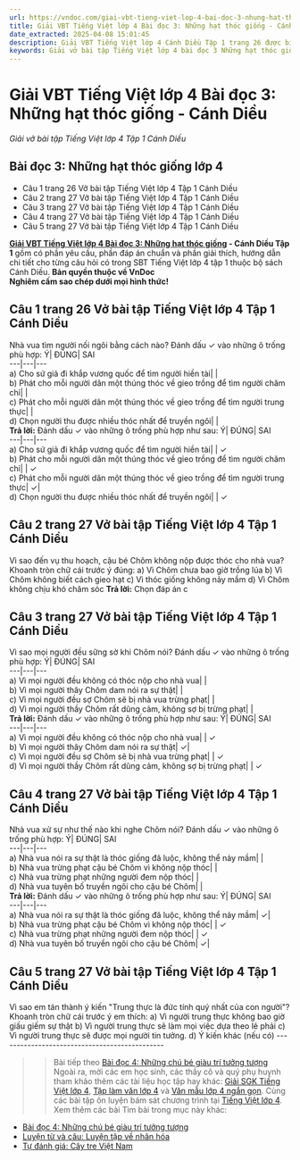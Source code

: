 ```yaml
---
url: https://vndoc.com/giai-vbt-tieng-viet-lop-4-bai-doc-3-nhung-hat-thoc-giong-canh-dieu-303394
title: Giải VBT Tiếng Việt lớp 4 Bài đọc 3: Những hạt thóc giống - Cánh Diều - Giải vở bài tập Tiếng Việt lớp 4 Tập 1 Cánh Diều - VnDoc.com
date_extracted: 2025-04-08 15:01:45
description: Giải VBT Tiếng Việt lớp 4 Cánh Diều Tập 1 trang 26 được biên soạn nhằm giúp các em HS đạt kết quả tốt trong quá trình làm bài tập và học tập môn Tiếng Việt lớp 4.
keywords: Giải vở bài tập Tiếng Việt lớp 4 bài đọc 3 Những hạt thóc giống,Những hạt thóc giống lớp 4,Bài đọc 3 Những hạt thóc giống lớp 4,Tập đọc Những hạt thóc giống lớp 4,Đọc Những hạt thóc giống lớp 4,giải bài Những hạt thóc giống lớp 4,tiếng việt lớp 4 Những hạt thóc giống,tiếng việt lớp 4,tiếng việt lớp 4 Cánh Diều,vở bài tập tiếng việt lớp 4,sách tiếng việt lớp 4,bài tập tiếng việt lớp 4,giải bài tập tiếng việt lớp 4,tiếng việt lớp 4 tập 1
---
```


# Giải VBT Tiếng Việt lớp 4 Bài đọc 3: Những hạt thóc giống - Cánh Diều
 _Giải vở bài tập Tiếng Việt lớp 4 Tập 1 Cánh Diều_
## **Bài đọc 3: Những hạt thóc giống lớp 4**
  * Câu 1 trang 26 Vở bài tập Tiếng Việt lớp 4 Tập 1 Cánh Diều
  * Câu 2 trang 27 Vở bài tập Tiếng Việt lớp 4 Tập 1 Cánh Diều
  * Câu 3 trang 27 Vở bài tập Tiếng Việt lớp 4 Tập 1 Cánh Diều
  * Câu 4 trang 27 Vở bài tập Tiếng Việt lớp 4 Tập 1 Cánh Diều
  * Câu 5 trang 27 Vở bài tập Tiếng Việt lớp 4 Tập 1 Cánh Diều

**[Giải VBT Tiếng Việt lớp 4 Bài đọc 3: Những hạt thóc giống](<https://vndoc.com/giai-vbt-tieng-viet-lop-4-bai-doc-3-nhung-hat-thoc-giong-canh-dieu-303394>) \- Cánh Diều Tập 1** gồm có phần yêu cầu, phần đáp án chuẩn và phần giải thích, hướng dẫn chi tiết cho từng câu hỏi có trong SBT Tiếng Việt lớp 4 tập 1 thuộc bộ  sách Cánh Diều.
**Bản quyền thuộc về VnDoc**   
**Nghiêm cấm sao chép dưới mọi hình thức\!**
## **Câu 1 trang 26 Vở bài tập Tiếng Việt lớp 4 Tập 1 Cánh Diều**
Nhà vua tìm người nối ngôi bằng cách nào? Đánh dấu ✓ vào những ô trống phù hợp:
Ý| ĐÚNG| SAI  
---|---|---  
a\) Cho sứ giả đi khắp vương quốc để tìm người hiền tài| |   
b\) Phát cho mỗi người dân một thúng thóc về gieo trồng để tìm người chăm chỉ| |   
c\) Phát cho mỗi người dân một thúng thóc về gieo trồng để tìm người trung thực| |   
d\) Chọn người thu được nhiều thóc nhất để truyền ngôi| |   
**Trả lời:** Đánh dấu ✓ vào những ô trống phù hợp như sau:
Ý| ĐÚNG| SAI  
---|---|---  
a\) Cho sứ giả đi khắp vương quốc để tìm người hiền tài| | ✓  
b\) Phát cho mỗi người dân một thúng thóc về gieo trồng để tìm người chăm chỉ| | ✓  
c\) Phát cho mỗi người dân một thúng thóc về gieo trồng để tìm người trung thực| ✓|   
d\) Chọn người thu được nhiều thóc nhất để truyền ngôi| | ✓  
## **Câu 2 trang 27 Vở bài tập Tiếng Việt lớp 4 Tập 1 Cánh Diều**
Vì sao đến vụ thu hoạch, cậu bé Chôm không nộp được thóc cho nhà vua? Khoanh tròn chữ cái trước ý đúng:
a\) Vì Chôm chưa bao giờ trồng lúa
b\) Vì Chôm không biết cách gieo hạt
c\) Vì thóc giống không nảy mầm
d\) Vì Chôm không chịu khó chăm sóc
**Trả lời:** Chọn đáp án c
## **Câu 3 trang 27 Vở bài tập Tiếng Việt lớp 4 Tập 1 Cánh Diều**
Vì sao mọi người đều sững sờ khi Chôm nói? Đánh dấu ✓ vào những ô trống phù hợp:
Ý| ĐÚNG| SAI  
---|---|---  
a\) Vì mọi người đều không có thóc nộp cho nhà vua| |   
b\) Vì mọi người thây Chôm dam nói ra sự thật| |   
c\) Vì mọi người đều sợ Chôm sẽ bị nhà vua trừng phạt| |   
d\) Vì mọi người thầy Chôm rất dũng cảm, không sợ bị trừng phạt| |   
**Trả lời:** Đánh dấu ✓ vào những ô trống phù hợp như sau:
Ý| ĐÚNG| SAI  
---|---|---  
a\) Vì mọi người đều không có thóc nộp cho nhà vua| | ✓  
b\) Vì mọi người thây Chôm dam nói ra sự thật| ✓|   
c\) Vì mọi người đều sợ Chôm sẽ bị nhà vua trừng phạt| | ✓  
d\) Vì mọi người thầy Chôm rất dũng cảm, không sợ bị trừng phạt| | ✓  
## **Câu 4 trang 27 Vở bài tập Tiếng Việt lớp 4 Tập 1 Cánh Diều**
Nhà vua xử sự như thế nào khi nghe Chôm nói? Đánh dấu ✓ vào những ô trống phù hợp:
Ý| ĐÚNG| SAI  
---|---|---  
a\) Nhà vua nói ra sự thật là thóc giống đã luộc, không thể nảy mầm| |   
b\) Nhà vua trừng phạt cậu bé Chôm vì không nộp thóc| |   
c\) Nhà vua trừng phạt những người đem nộp thóc| |   
d\) Nhà vua tuyên bố truyền ngôi cho cậu bé Chôm| |   
**Trả lời:** Đánh dấu ✓ vào những ô trống phù hợp như sau:
Ý| ĐÚNG| SAI  
---|---|---  
a\) Nhà vua nói ra sự thật là thóc giống đã luộc, không thể nảy mầm| ✓|   
b\) Nhà vua trừng phạt cậu bé Chôm vì không nộp thóc| | ✓  
c\) Nhà vua trừng phạt những người đem nộp thóc| | ✓  
d\) Nhà vua tuyên bố truyền ngôi cho cậu bé Chôm| ✓|   
## **Câu 5 trang 27 Vở bài tập Tiếng Việt lớp 4 Tập 1 Cánh Diều**
Vì sao em tán thành ý kiến "Trung thực là đức tính quý nhất của con người"? Khoanh tròn chữ cái trước ý em thích:
a\) Vì người trung thực không bao giờ giấu giếm sự thật
b\) Vì người trung thực sẽ làm mọi việc dựa theo lẽ phải
c\) Vì người trung thực sẽ được mọi người tin tưởng.
d\) Ý kiến khác \(nếu có\)
\----------------------------------------------
>> Bài tiếp theo [Bài đọc 4: Những chú bé giàu trí tưởng tượng](<https://vndoc.com/giai-vbt-tieng-viet-lop-4-bai-doc-4-nhung-chu-be-giau-tri-tuong-tuong-canh-dieu-303397>)
Ngoài ra, mời các em học sinh, các thầy cô và quý phụ huynh tham khảo thêm các tài liệu học tập hay khác: [Giải SGK Tiếng Việt lớp 4](<https://vndoc.com/tieng-viet-lop4>), [Tập làm văn lớp 4](<https://vndoc.com/tap-lam-van-lop4>) và [Văn mẫu lớp 4 ngắn gọn](<https://vndoc.com/van-mieu-ta-lop4>). Cùng các bài tập ôn luyện bám sát chương trình tại [Tiếng Việt lớp 4](<https://vndoc.com/tieng-viet-lop4>).
Xem thêm các bài Tìm bài trong mục này khác:
  * [Bài đọc 4: Những chú bé giàu trí tưởng tượng](</giai-vbt-tieng-viet-lop-4-bai-doc-4-nhung-chu-be-giau-tri-tuong-tuong-canh-dieu-303397>)
  * [Luyện từ và câu: Luyện tập về nhân hóa](</giai-vbt-tieng-viet-lop-4-luyen-tu-va-cau-luyen-tap-ve-nhan-hoa-canh-dieu-303403>)
  * [Tự đánh giá: Cây tre Việt Nam](</giai-vbt-tieng-viet-lop-4-tu-danh-gia-cay-tre-viet-nam-canh-dieu-303409>)

